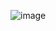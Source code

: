 ![image](https://user-images.githubusercontent.com/77121931/222903860-4fc24743-709b-4740-b1f0-bcca37fe635c.png)
